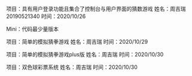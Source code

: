 <!--
 * @Author: your name
 * @Date: 2020-10-29 00:53:28
 * @LastEditTime: 2020-10-29 12:00:00
 * @LastEditors: Please set LastEditors
 * @Description: In User Settings Edit
 * @FilePath: \undefinede:\MyCode\MyGit\JERRY-For-JAVA\JerryGuessNumberGame\README.md
-->
项目：具有用户登录功能且集合了控制台与用户界面的猜数游戏
姓名：周吉瑞 20190521340
时间：2020/10/26

Mini：代码最少量版本

项目：简单的模拟猜拳游戏
姓名：周吉瑞
时间：2020/10/29

项目：简单的模拟猜拳游戏plus版
姓名：周吉瑞
时间：2020/10/30

项目：双色球彩票系统
姓名：周吉瑞
时间：2020/10/30
